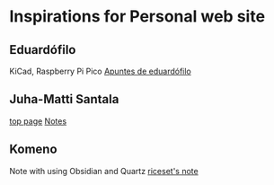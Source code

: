 # Inspirations for Personal web site

## Eduardófilo
KiCad, Raspberry Pi Pico
[Apuntes de eduardófilo](https://apuntes.eduardofilo.es/)

## Juha-Matti Santala
[top page](https://hamatti.org/)
[Notes](https://notes.hamatti.org/)

## Komeno
Note with using Obsidian and Quartz
[riceset's note](https://riceset.com/)

